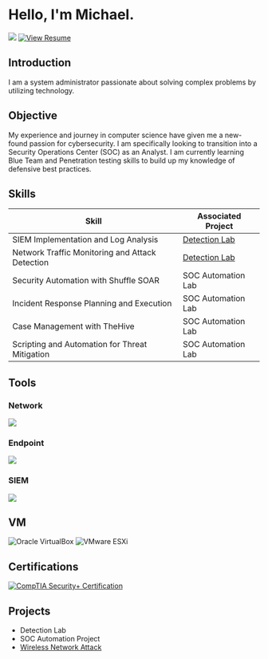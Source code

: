 # Hello, I'm Michael.
<div>
    <a href="https://www.linkedin.com/in/michael-friemel-473975150/"><img src="https://img.shields.io/badge/-LinkedIn-0072b1?&style=for-the-badge&logo=linkedin&logoColor=white" /></a>
    <a href="https://docs.google.com/document/d/116ztclu7getgRZbOXN62Os0W5ocNJF3q/edit?usp=sharing&ouid=113098165920670150387&rtpof=true&sd=true" download><img src="https://img.shields.io/badge/-View%20Resume-4285F4?style=for-the-badge&logo=Google%20Drive&logoColor=white" alt="View Resume" /></a>
</div>

## Introduction
I am a system administrator passionate about solving complex problems by utilizing technology.

## Objective

My experience and journey in computer science have given me a new-found passion for cybersecurity. I am specifically looking to transition into a Security Operations Center (SOC) as an Analyst. I am currently learning Blue Team and Penetration testing skills to build up my knowledge of defensive best practices. 

## Skills

| Skill                                         | Associated Project         |
|-----------------------------------------------|----------------------------|
| SIEM Implementation and Log Analysis          | <a href="https://google.com">Detection Lab</a>|
| Network Traffic Monitoring and Attack Detection | <a href="https://google.com">Detection Lab</a>|
| Security Automation with Shuffle SOAR         | SOC Automation Lab|
| Incident Response Planning and Execution      | SOC Automation Lab|
| Case Management with TheHive                  | SOC Automation Lab|
| Scripting and Automation for Threat Mitigation | SOC Automation Lab|

## Tools

### Network
<div>
    <img src="https://img.shields.io/badge/-Wireshark-1679A7?&style=for-the-badge&logo=Wireshark&logoColor=white" />
</div>

### Endpoint
<div>
    <img src="https://img.shields.io/badge/-Microsoft%20Defender%20for%20Endpoint-00A4EF?style=for-the-badge&logo=Microsoft&logoColor=white" />
</div>

### SIEM
<div>
    <img src="https://img.shields.io/badge/-Microsoft_Sentinel-0078D4?&style=for-the-badge&logo=Microsoft&logoColor=white" />
</div>

## VM
<div>
    <img src="https://img.shields.io/badge/-Oracle%20VirtualBox-183A61?style=for-the-badge&logo=VirtualBox&logoColor=white" alt="Oracle VirtualBox" />
    <img src="https://img.shields.io/badge/-VMware%20ESXi%20-607078?style=for-the-badge&logo=VMware&logoColor=white" alt="VMware ESXi" />
</div>

## Certifications
<div>
    <a href="https://www.credly.com/badges/cfc38044-3dec-48d1-ac55-070edbf01c34/public_url" target="_blank">
        <img src="https://img.shields.io/badge/-Security%2B-FF0000?&style=for-the-badge&logo=CompTIA&logoColor=white" alt="CompTIA Security+ Certification" />
    </a>
</div>

## Projects
- Detection Lab
- SOC Automation Project
- <a href="https://github.com/michael-friemel/Wireless-Network-Attack" />Wireless Network Attack</a>
